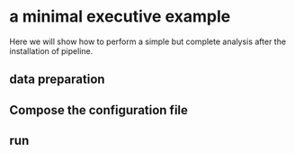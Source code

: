 # a minimal executive example

Here we will show how to perform a simple but complete analysis after the installation of pipeline.

<!-- 准备数据文件 -->
## data preparation 


## Compose the configuration file
 

## run 

